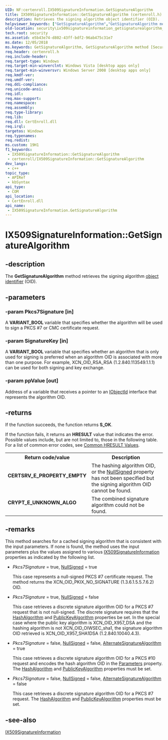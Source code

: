 ```yaml
---
UID: NF:certenroll.IX509SignatureInformation.GetSignatureAlgorithm
title: IX509SignatureInformation::GetSignatureAlgorithm (certenroll.h)
description: Retrieves the signing algorithm object identifier (OID).
helpviewer_keywords: ["GetSignatureAlgorithm","GetSignatureAlgorithm method [Security]","GetSignatureAlgorithm method [Security]","IX509SignatureInformation interface","IX509SignatureInformation interface [Security]","GetSignatureAlgorithm method","IX509SignatureInformation.GetSignatureAlgorithm","IX509SignatureInformation::GetSignatureAlgorithm","certenroll/IX509SignatureInformation::GetSignatureAlgorithm","security.ix509signatureinformation_getsignaturealgorithm_method"]
old-location: security\ix509signatureinformation_getsignaturealgorithm_method.htm
tech.root: security
ms.assetid: e5b43e74-d802-43ff-bdf2-96ab475c31e7
ms.date: 12/05/2018
ms.keywords: GetSignatureAlgorithm, GetSignatureAlgorithm method [Security], GetSignatureAlgorithm method [Security],IX509SignatureInformation interface, IX509SignatureInformation interface [Security],GetSignatureAlgorithm method, IX509SignatureInformation.GetSignatureAlgorithm, IX509SignatureInformation::GetSignatureAlgorithm, certenroll/IX509SignatureInformation::GetSignatureAlgorithm, security.ix509signatureinformation_getsignaturealgorithm_method
req.header: certenroll.h
req.include-header: 
req.target-type: Windows
req.target-min-winverclnt: Windows Vista [desktop apps only]
req.target-min-winversvr: Windows Server 2008 [desktop apps only]
req.kmdf-ver: 
req.umdf-ver: 
req.ddi-compliance: 
req.unicode-ansi: 
req.idl: 
req.max-support: 
req.namespace: 
req.assembly: 
req.type-library: 
req.lib: 
req.dll: CertEnroll.dll
req.irql: 
targetos: Windows
req.typenames: 
req.redist: 
ms.custom: 19H1
f1_keywords:
 - IX509SignatureInformation::GetSignatureAlgorithm
 - certenroll/IX509SignatureInformation::GetSignatureAlgorithm
dev_langs:
 - c++
topic_type:
 - APIRef
 - kbSyntax
api_type:
 - COM
api_location:
 - CertEnroll.dll
api_name:
 - IX509SignatureInformation.GetSignatureAlgorithm
---
```


# IX509SignatureInformation::GetSignatureAlgorithm


## -description

The <b>GetSignatureAlgorithm</b> method retrieves the signing algorithm <a href="/windows/desktop/SecGloss/o-gly">object identifier</a> (OID).

## -parameters

### -param Pkcs7Signature [in]

A <b>VARIANT_BOOL</b> variable that specifies whether the algorithm will be used to sign a PKCS #7 or CMC certificate request.

### -param SignatureKey [in]

A <b>VARIANT_BOOL</b> variable that specifies whether an algorithm that is only used for signing is preferred when an algorithm OID is associated with more than one purpose. For example, XCN_OID_RSA_RSA (1.2.840.113549.1.1.1) can be used for both signing and key exchange.

### -param ppValue [out]

Address of a variable that receives a pointer to an <a href="/windows/desktop/api/certenroll/nn-certenroll-iobjectid">IObjectId</a> interface that represents the algorithm OID.

## -returns

If the function succeeds, the function returns <b>S_OK</b>.

If the function fails, it returns an <b>HRESULT</b> value that indicates the error. Possible values include, but are not limited to, those in the following table. For a list of common error codes, see <a href="/windows/desktop/SecCrypto/common-hresult-values">Common HRESULT Values</a>.

<table>
<tr>
<th>Return code/value</th>
<th>Description</th>
</tr>
<tr>
<td width="40%">
<dl>
<dt><b><b>CERTSRV_E_PROPERTY_EMPTY</b></b></dt>
<dt></dt>
</dl>
</td>
<td width="60%">
The hashing algorithm  OID, or the <a href="/windows/desktop/api/certenroll/nf-certenroll-ix509signatureinformation-get_nullsigned">NullSigned</a> property has not been specified but the signing algorithm OID cannot be found.

</td>
</tr>
<tr>
<td width="40%">
<dl>
<dt><b><b>CRYPT_E_UNKNOWN_ALGO</b></b></dt>
<dt></dt>
</dl>
</td>
<td width="60%">
The combined signature algorithm could not be found.

</td>
</tr>
</table>

## -remarks

This method searches for a cached signing algorithm that is consistent with the input parameters. If none is found, the method uses the input parameters plus the values assigned to various <a href="/windows/desktop/api/certenroll/nn-certenroll-ix509signatureinformation">IX509SignatureInformation</a> properties as indicated by the following list.<ul>
<li>
<i>Pkcs7Signature</i> = true, <a href="/windows/desktop/api/certenroll/nf-certenroll-ix509signatureinformation-get_nullsigned">NullSigned</a> = true

This case represents a null-signed PKCS #7 certificate request.  The method returns the XCN_OID_PKIX_NO_SIGNATURE (1.3.6.1.5.5.7.6.2) OID.

</li>
<li>
<i>Pkcs7Signature</i> = true, <a href="/windows/desktop/api/certenroll/nf-certenroll-ix509signatureinformation-get_nullsigned">NullSigned</a> = false

This case retrieves  a discrete signature algorithm OID for a PKCS #7 request that is not null-signed. The discrete signature requires that the <a href="/windows/desktop/api/certenroll/nf-certenroll-ix509signatureinformation-get_hashalgorithm">HashAlgorithm</a> and <a href="/windows/desktop/api/certenroll/nf-certenroll-ix509signatureinformation-get_publickeyalgorithm">PublicKeyAlgorithm</a> properties be set. In the special case where  the public key algorithm is XCN_OID_X957_DSA and the hashing algorithm is not XCN_OID_OIWSEC_sha1, the signature algorithm OID retrieved is XCN_OID_X957_SHA1DSA (1.2.840.10040.4.3).

</li>
<li>
<i>Pkcs7Signature</i> = false, <a href="/windows/desktop/api/certenroll/nf-certenroll-ix509signatureinformation-get_nullsigned">NullSigned</a> = false, <a href="/windows/desktop/api/certenroll/nf-certenroll-ix509signatureinformation-get_alternatesignaturealgorithm">AlternateSignatureAlgorithm</a> = true

This case retrieves  a discrete signature algorithm OID for a PKCS #10 request and encodes the hash algorithm OID in the <a href="/windows/desktop/api/certenroll/nf-certenroll-ix509signatureinformation-get_parameters">Parameters</a> property. The <a href="/windows/desktop/api/certenroll/nf-certenroll-ix509signatureinformation-get_hashalgorithm">HashAlgorithm</a> and <a href="/windows/desktop/api/certenroll/nf-certenroll-ix509signatureinformation-get_publickeyalgorithm">PublicKeyAlgorithm</a> properties must be set.

</li>
<li>
<i>Pkcs7Signature</i> = false, <a href="/windows/desktop/api/certenroll/nf-certenroll-ix509signatureinformation-get_nullsigned">NullSigned</a> = false, <a href="/windows/desktop/api/certenroll/nf-certenroll-ix509signatureinformation-get_alternatesignaturealgorithm">AlternateSignatureAlgorithm</a> = false

This case retrieves  a discrete signature algorithm OID for a PKCS #7 request. The <a href="/windows/desktop/api/certenroll/nf-certenroll-ix509signatureinformation-get_hashalgorithm">HashAlgorithm</a> and <a href="/windows/desktop/api/certenroll/nf-certenroll-ix509signatureinformation-get_publickeyalgorithm">PublicKeyAlgorithm</a> properties must be set.

</li>
</ul>

## -see-also

<a href="/windows/desktop/api/certenroll/nn-certenroll-ix509signatureinformation">IX509SignatureInformation</a>